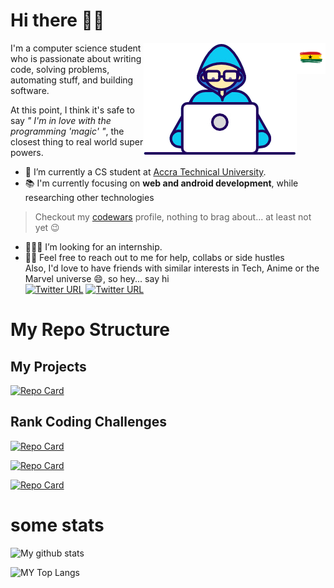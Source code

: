 <p style="display:">
  <h1>Hi there 👋🏽</h1>
  <img src="./img&gif/gh flag.png" height=50px style="float:right">
</p>

<img src="./img&gif/coder.gif" alt="coder gif" style="float:right">



I'm a computer science student who is passionate about writing code, solving problems, automating stuff, and building software.

At this point, I think it's safe to say *" I'm in love with the programming 'magic' "*, the closest thing to real world super powers.  

- 🏫 I’m currently a CS student at [Accra Technical University](https://atu.edu.gh/).
- 📚  I'm currently focusing on **web and android development**, while researching other technologies


> Checkout my [codewars](https://www.codewars.com/users/G4me_8woy) profile, nothing to brag about... at least not yet 😉  


- 👷🏾‍♂️ I’m looking for an internship.  
- 👯‍♂️ Feel free to reach out to me for help, collabs or side hustles  
Also, I'd love to have friends with similar interests in Tech, Anime or the Marvel universe 😄, so hey... say hi  
[![Twitter URL](https://img.shields.io/twitter/url?label=Facebook&logo=Facebook&style=social&url=https%3A%2F%2Ffacebook.com%2Fismlhbb)](https://web.facebook.com/muhammed.fuad.520/)
[![Twitter URL](https://img.shields.io/twitter/url?label=WhatsApp&logo=WhatsApp&style=social&url=https%3A%2F%2Ffacebook.com%2Fismlhbb)](https://wa.me/+233545500971)  

# My Repo Structure
## My Projects
[![Repo Card](https://github-readme-stats.vercel.app/api/pin/?username=G4me8woy&repo=West_Trendz_Automobiles)](https://github.com/G4me8woy/West_Trendz_Automobiles)  

## Rank Coding Challenges
[![Repo Card](https://github-readme-stats.vercel.app/api/pin/?username=G4me8woy&repo=Greed_is_Good)](https://github.com/G4me8woy/Greed_is_Good) 

[![Repo Card](https://github-readme-stats.vercel.app/api/pin/?username=G4me8woy&repo=Number_of_People_on_The_Bus)](https://github.com/G4me8woy/Number_of_People_on_The_Bus) 

[![Repo Card](https://github-readme-stats.vercel.app/api/pin/?username=G4me8woy&repo=Find_The_Unique_Number )](https://github.com/G4me8woy/Find_The_Unique_Number ) 



# some stats
![My github stats](https://github-readme-stats.vercel.app/api?username=g4me8woy&count_private=true&show_icons=true&custom_title=My%20Repo%20Stats&title_color=000000&icon_color=000000&text_color=000000&bg_color=45,eb3443,faf600,11fa00)

![MY Top Langs](https://github-readme-stats.vercel.app/api/top-langs/?username=g4me8woy&title_color=000000&bg_color=45,eb3443,faf600,11fa00&text_color=000000&text_size=20px&custom_title=Lang.%20Used%20in%20%20Repo%20So%20Far)